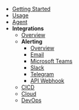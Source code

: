 - [Getting Started](../../get-started/)
- [Usage](../../usage/)
- [Agent](../../agent/)
- **Integrations**
  - [Overview](../readme.md)
  - **Alerting**
    - [Overview](./#overview)
    - [Email](./email#email-alerts)
    - [Microsoft Teams](msteams#microsoft-teams)
    - [Slack](slack#slack)
    - [Telegram](telegram#telegram)
    - [API Webhook](api-webhook#api-webhook)
  - [CICD](../cicd/)
  - [Cloud](../cloud/)
  - [DevOps](../devops/)